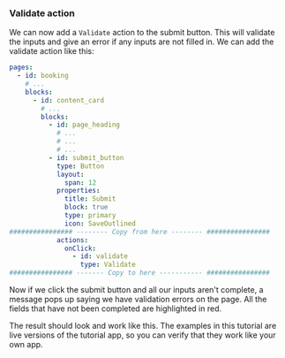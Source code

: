 ### Validate action

We can now add a `Validate` action to the submit button. This will validate the inputs and give an error if any inputs are not filled in. We can add the validate action like this:

```yaml
pages:
  - id: booking
    # ...
    blocks:
      - id: content_card
        # ...
        blocks:
          - id: page_heading
            # ...
            # ...
            # ...
          - id: submit_button
            type: Button
            layout:
              span: 12
            properties:
              title: Submit
              block: true
              type: primary
              icon: SaveOutlined
################ -------- Copy from here -------- ################
            actions:
              onClick:
                - id: validate
                  type: Validate
################ ------- Copy to here ----------- ################
```

Now if we click the submit button and all our inputs aren't complete, a message pops up saying we have validation errors on the page. All the fields that have not been completed are highlighted in red.



The result should look and work like this. The examples in this tutorial are live versions of the tutorial app, so you can verify that they work like your own app.